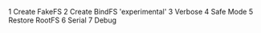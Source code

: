1 Create FakeFS
2 Create BindFS 'experimental'
3 Verbose
4 Safe Mode
5 Restore RootFS
6 Serial
7 Debug
